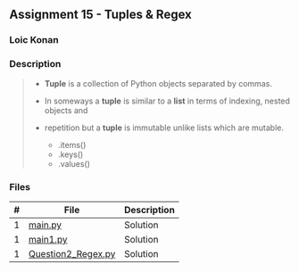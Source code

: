 ## Assignment 15 - Tuples & Regex

### Loic Konan

### Description

> - **Tuple** is a collection of Python objects separated by commas.
> - In someways a **tuple** is similar to a **list** in terms of indexing, nested objects and <br>
> - repetition but a **tuple** is immutable unlike lists which are mutable.
>
>   - .items()
>   - .keys()
>   - .values()
>

### Files

|   #   | File                                     | Description |
| :---: | ---------------------------------------- | ----------- |
|   1   | [main.py](main.py)                       | Solution    |
|   1   | [main1.py](main1.py)                     | Solution    |
|   1   | [Question2_Regex.py](Question2_Regex.py) | Solution    |
